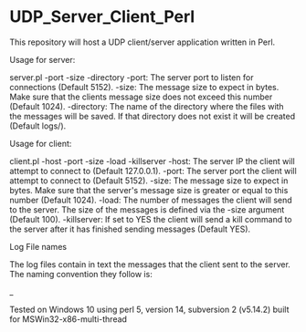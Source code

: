 # UDP_Server_Client_Perl
This repository will host a UDP client/server application written in Perl.

Usage for server:

<perl binaries path> server.pl -port -size -directory
-port: The server port to listen for connections (Default 5152).
-size: The message size to expect in bytes. Make sure that the clients message size does not exceed this number (Default 1024).
-directory: The name of the directory where the files with the messages will be saved. If that directory does not exist it will be created (Default logs/).

Usage for client:

<perl binaries path> client.pl -host -port -size -load -killserver
-host: The server IP the client will attempt to connect to (Default 127.0.0.1).
-port: The server port the client will attempt to connect to (Default 5152).
-size: The message size to expect in bytes. Make sure that the server's message size is greater or equal to this number (Default 1024).
-load: The number of messages the client will send to the server. The size of the messages is defined via the -size argument (Default 100).
-killserver: If set to YES the client will send a kill command to the server after it has finished sending messages (Default YES).

Log File names

The log files contain in text the messages that the client sent to the server. The naming convention they follow is: 

<unixtime of the time the message was received>_<CRC32 value of the message in decimal>

Tested on Windows 10 using perl 5, version 14, subversion 2 (v5.14.2) built for MSWin32-x86-multi-thread 
